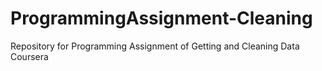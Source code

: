 # ProgrammingAssignment-Cleaning
Repository for Programming Assignment of Getting and Cleaning Data Coursera
